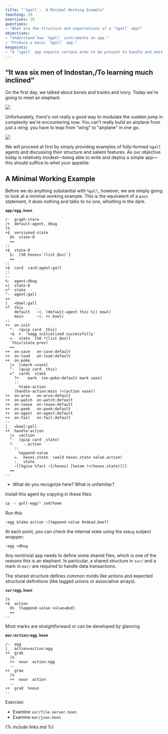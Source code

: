 ```yaml
---
title: "`%gall`:  A Minimal Working Example"
teaching: 20
exercises: 10
questions:
- "What are the structure and expectations of a `%gall` app?"
objectives:
- "Understand how `%gall` instruments an app."
- "Produce a basic `%gall` app."
keypoints:
- "A `%gall` app expects certain arms to be present to handle and emit events."
---
```


##  “It was six men of Indostan,/To learning much inclined”

On the first day, we talked about bones and trunks and ivory.  Today we're going to meet an elephant.

![](../img/elephant-noloop.gif)

Unfortunately, there's not really a good way to modulate the sudden jump in complexity we're encountering now.  You can't really build an airplane from just a wing:  you have to leap from "wing" to "airplane" in one go.

![](https://media1.giphy.com/media/10QGikPE4pIRwY/giphy.gif)

We will proceed at first by simply providing examples of fully-formed `%gall` agents and discussing their structure and salient features.  As our objective today is relatively modest—being able to write and deploy a simple app—this should suffice to whet your appetite.

##  A Minimal Working Example

Before we do anything substantial with `%gall`, however, we are simply going to look at a minimal working example.  This is the equivalent of a `pass` statement, it does nothing and talks to no one, whistling in the dark.

**`app/egg.hoon`**

```hoon
/-  graph-store
/+  default-agent, dbug
|%
+$  versioned-state
  $%  state-0
  ==
::
+$  state-0
  $:  [%0 hexes=`(list @ux)`]
  ==
::
+$  card  card:agent:gall
::
--
%-  agent:dbug
=|  state-0
=*  state  -
^-  agent:gall
=<
|_  =bowl:gall
+*  this      .
    default   ~(. (default-agent this %|) bowl)
    main      ~(. +> bowl)
::
++  on-init
  ^-  (quip card _this)
  ~&  >  '%egg initialized successfully'
  =.  state  [%0 *(list @ux)]
  `this(state prev)
  ==
++  on-save   on-save:default
++  on-load   on-load:default
++  on-poke
  |=  [=mark =vase]
  ^-  (quip card _this)
  =^  cards  state
    ?+    mark  (on-poke:default mark vase)
    ::
      %take-action
    (handle-action:main !<(action vase))
++  on-arvo   on-arvo:default
++  on-watch  on-watch:default
++  on-leave  on-leave:default
++  on-peek   on-peek:default
++  on-agent  on-agent:default
++  on-fail   on-fail:default
--
|_  =bowl:gall
++  handle-action
  |=  =action
  ^-  (quip card _state)
  ?-    -.action
    ::
      %append-value
    =.  hexes.state  (weld hexes.state value.action)
    :_  state
    ~[[%give %fact ~[/hexes] [%atom !>(hexes.state)]]]
  ==
--
```

- What do you recognize here?  What is unfamiliar?

Install this agent by copying in these files:

```sh
cp -r gall-egg/* zod/home
```

Run this

```hoon
:egg &take-action ~[%append-value 0xdead.beef]
```

At each point, you can check the internal state using the `debug` subject wrapper:

```hoon
:egg +dbug
```

Any nontrivial app needs to define some shared files, which is one of the reasons this is an elephant.  In particular, a shared structure in `sur/` and a mark in `mar/` are required to handle data transactions.

The shared structure defines common molds like actions and expected structural definitions (like tagged unions or associative arrays).

**`sur/egg.hoon`**

```hoon
|%
+$  action
  $%  [%append-value value=@ud]
  ==
--
```

Most marks are straightforward or can be developed by glancing

**`mar/action/egg.hoon`**

```hoon
/-  egg
|_  action=action:egg
++  grab
  |%
  ++  noun  action:egg
  --
++  grow
  |%
  ++  noun  action
  --
++  grad  %noun
--
```

Exercise:

- Examine `sur/file-server.hoon`
- Examine `mar/json.hoon`

{% include links.md %}
